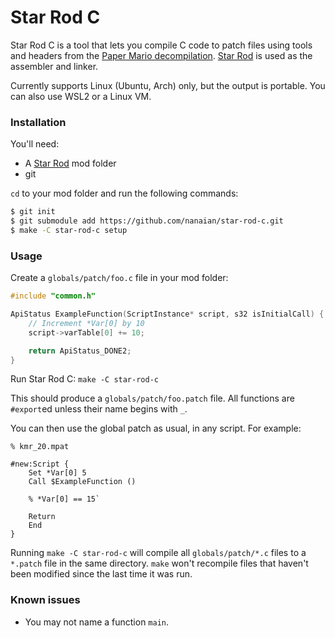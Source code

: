 # Star Rod C

Star Rod C is a tool that lets you compile C code to patch files using tools and headers from the [Paper Mario decompilation](https://github.com/ethteck/papermario). [Star Rod](https://github.com/nanaian/star-rod) is used as the assembler and linker.

Currently supports Linux (Ubuntu, Arch) only, but the output is portable. You can also use WSL2 or a Linux VM.

### Installation

You'll need:
* A [Star Rod](https://github.com/nanaian/star-rod) mod folder
* git

`cd` to your mod folder and run the following commands:
```sh
$ git init
$ git submodule add https://github.com/nanaian/star-rod-c.git
$ make -C star-rod-c setup
```

### Usage

Create a `globals/patch/foo.c` file in your mod folder:

```c
#include "common.h"

ApiStatus ExampleFunction(ScriptInstance* script, s32 isInitialCall) {
    // Increment *Var[0] by 10
    script->varTable[0] += 10;

    return ApiStatus_DONE2;
}
```

Run Star Rod C: `make -C star-rod-c`

This should produce a `globals/patch/foo.patch` file. All functions are `#export`ed unless their name begins with `_`.

You can then use the global patch as usual, in any script. For example:
```starrod
% kmr_20.mpat

#new:Script {
    Set *Var[0] 5
    Call $ExampleFunction ()

    % *Var[0] == 15`

    Return
    End
}
```

Running `make -C star-rod-c` will compile all `globals/patch/*.c` files to a `*.patch` file in the same directory. `make` won't recompile files that haven't been modified since the last time it was run.

### Known issues

* You may not name a function `main`.
